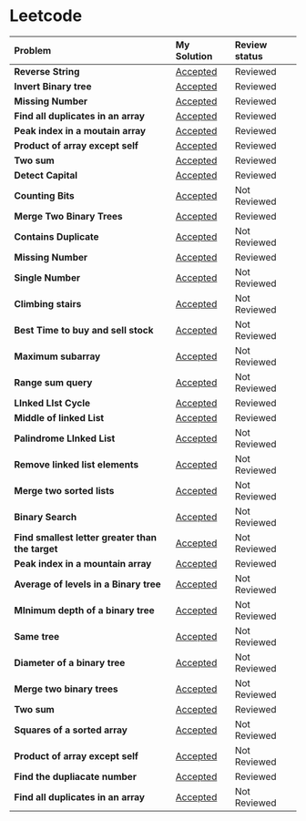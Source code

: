 # Leetcode
| Problem | My Solution | Review status |
| :-- | :-- | :-- |
| **Reverse String** | [Accepted](solutions/344.%20Reverse%20String.md) | Reviewed |
| **Invert Binary tree** | [Accepted](solutions/202.%20Happy%20Number.md) | Reviewed |
| **Missing Number** | [Accepted](solutions/202.%20Happy%20Number.md) | Reviewed |
| **Find all duplicates in an array** | [Accepted](solutions/202.%20Happy%20Number.md) | Reviewed |
| **Peak index in a moutain array** | [Accepted](solutions/202.%20Happy%20Number.md) | Reviewed |
| **Product of array except self** | [Accepted](solutions/202.%20Happy%20Number.md) | Reviewed |
| **Two sum** | [Accepted](solutions/202.%20Happy%20Number.md) | Reviewed |
| **Detect Capital** | [Accepted](solutions/202.%20Happy%20Number.md) | Reviewed |
| **Counting Bits** | [Accepted](solutions/202.%20Happy%20Number.md) | Not Reviewed |
| **Merge Two Binary Trees** | [Accepted](solutions/202.%20Happy%20Number.md) |  Reviewed |
| **Contains Duplicate** | [Accepted](solutions/202.%20Happy%20Number.md) | Not Reviewed |
| **Missing Number** | [Accepted](solutions/202.%20Happy%20Number.md) | Reviewed |
| **Single Number** | [Accepted](solutions/202.%20Happy%20Number.md) | Not Reviewed |
| **Climbing stairs** | [Accepted](solutions/202.%20Happy%20Number.md) | Not Reviewed |
| **Best Time to buy and sell stock** | [Accepted](solutions/202.%20Happy%20Number.md) | Not Reviewed |
| **Maximum subarray** | [Accepted](solutions/202.%20Happy%20Number.md) | Not Reviewed |
| **Range sum query** | [Accepted](solutions/202.%20Happy%20Number.md) | Not Reviewed |
| **LInked LIst Cycle** | [Accepted](solutions/202.%20Happy%20Number.md) | Reviewed |
| **Middle of linked List** | [Accepted](solutions/202.%20Happy%20Number.md) | Reviewed |
| **Palindrome LInked List** | [Accepted](solutions/202.%20Happy%20Number.md) | Not Reviewed |
| **Remove linked list elements** | [Accepted](solutions/202.%20Happy%20Number.md) | Not Reviewed |
| **Merge two sorted lists** | [Accepted](solutions/202.%20Happy%20Number.md) | Not Reviewed |
| **Binary Search** | [Accepted](solutions/202.%20Happy%20Number.md) | Not Reviewed |
| **Find smallest letter greater than the target** | [Accepted](solutions/202.%20Happy%20Number.md) | Not Reviewed |
| **Peak index in a mountain array** | [Accepted](solutions/202.%20Happy%20Number.md) | Reviewed |
| **Average of levels in a Binary tree** | [Accepted](solutions/202.%20Happy%20Number.md) | Not Reviewed |
| **MInimum depth of a binary tree** | [Accepted](solutions/202.%20Happy%20Number.md) | Not Reviewed |
| **Same tree** | [Accepted](solutions/202.%20Happy%20Number.md) | Not Reviewed |
| **Diameter of a binary tree** | [Accepted](solutions/202.%20Happy%20Number.md) | Not Reviewed |
| **Merge two binary trees** | [Accepted](solutions/202.%20Happy%20Number.md) | Not Reviewed |
| **Two sum** | [Accepted](solutions/202.%20Happy%20Number.md) | Reviewed |
| **Squares of a sorted array** | [Accepted](solutions/202.%20Happy%20Number.md) | Not Reviewed |
| **Product of array except self** | [Accepted](solutions/202.%20Happy%20Number.md) | Not Reviewed |
| **Find the dupliacate number** | [Accepted](solutions/202.%20Happy%20Number.md) | Reviewed |
| **Find all duplicates in an array** | [Accepted](solutions/202.%20Happy%20Number.md) | Not Reviewed |
